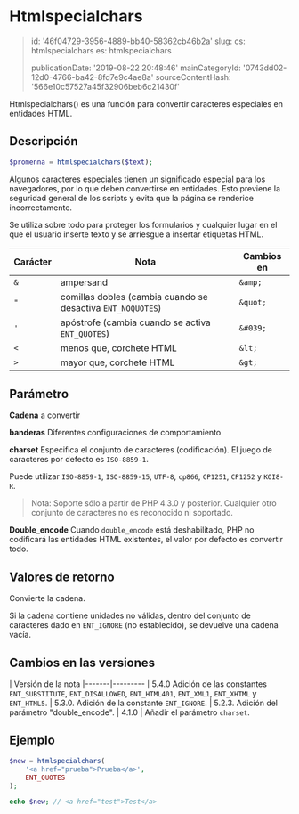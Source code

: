 Htmlspecialchars
================

> id: '46f04729-3956-4889-bb40-58362cb46b2a'
> slug:
> 	cs: htmlspecialchars
> 	es: htmlspecialchars
> 
> publicationDate: '2019-08-22 20:48:46'
> mainCategoryId: '0743dd02-12d0-4766-ba42-8fd7e9c4ae8a'
> sourceContentHash: '566e10c57527a45f32906beb6c21430f'

Htmlspecialchars() es una función para convertir caracteres especiales en entidades HTML.

Descripción
-----

```php
$promenna = htmlspecialchars($text);
```

Algunos caracteres especiales tienen un significado especial para los navegadores, por lo que deben convertirse en entidades. Esto previene la seguridad general de los scripts y evita que la página se renderice incorrectamente.

Se utiliza sobre todo para proteger los formularios y cualquier lugar en el que el usuario inserte texto y se arriesgue a insertar etiquetas HTML.

| Carácter | Nota | Cambios en
|------|-------------------------|-----------
| `&` | ampersand | `&amp;`
| `"` | comillas dobles (cambia cuando se desactiva `ENT_NOQUOTES`) | `&quot;`
| `'` | apóstrofe (cambia cuando se activa `ENT_QUOTES`) | `&#039;`
| `<` | menos que, corchete HTML | `&lt;`
| `>` | mayor que, corchete HTML | `&gt;`

Parámetro
--------

**Cadena** a convertir

**banderas** Diferentes configuraciones de comportamiento

**charset** Especifica el conjunto de caracteres (codificación). El juego de caracteres por defecto es `ISO-8859-1`.

Puede utilizar `ISO-8859-1`, `ISO-8859-15`, `UTF-8`, `cp866`, `CP1251`, `CP1252` y `KOI8-R`.

> Nota: Soporte sólo a partir de PHP 4.3.0 y posterior. Cualquier otro conjunto de caracteres no es reconocido ni soportado.

**Double_encode** Cuando `double_encode` está deshabilitado, PHP no codificará las entidades HTML existentes, el valor por defecto es convertir todo.

Valores de retorno
-----------------

Convierte la cadena.

Si la cadena contiene unidades no válidas, dentro del conjunto de caracteres dado en `ENT_IGNORE` (no establecido), se devuelve una cadena vacía.

Cambios en las versiones
----------------

| Versión de la nota
|-------|---------
| 5.4.0 Adición de las constantes `ENT_SUBSTITUTE`, `ENT_DISALLOWED`, `ENT_HTML401`, `ENT_XML1`, `ENT_XHTML` y `ENT_HTML5`.
| 5.3.0. Adición de la constante `ENT_IGNORE`.
| 5.2.3. Adición del parámetro "double_encode".
| 4.1.0 | Añadir el parámetro `charset`.

Ejemplo
-------

```php
$new = htmlspecialchars(
	'<a href="prueba">Prueba</a>',
	ENT_QUOTES
);

echo $new; // <a href="test">Test</a>
```
